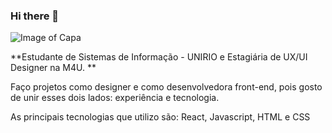 ### Hi there 👋
![Image of Capa](https://i.ibb.co/QMDHfs1/background-git.png)

**Estudante de Sistemas de Informação - UNIRIO e Estagiária de UX/UI Designer na M4U. **

Faço projetos como designer e como desenvolvedora front-end, pois gosto de unir esses dois lados: experiência e tecnologia. 

As principais tecnologias que utilizo são: React, Javascript, HTML e CSS

<!--
**LuisaCRodrigues/LuisaCRodrigues** is a ✨ _special_ ✨ repository because its `README.md` (this file) appears on your GitHub profile.

Here are some ideas to get you started:

- 🔭 I’m currently working on ...
- 🌱 I’m currently learning ...
- 👯 I’m looking to collaborate on ...
- 🤔 I’m looking for help with ...
- 💬 Ask me about ...
- 📫 How to reach me: ...
- 😄 Pronouns: ...
- ⚡ Fun fact: ...
-->
